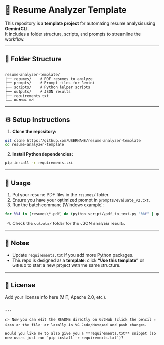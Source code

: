 # 📂 Resume Analyzer Template

This repository is a **template project** for automating resume analysis using **Gemini CLI**.  
It includes a folder structure, scripts, and prompts to streamline the workflow.

---

## 🚀 Folder Structure

```

resume-analyzer-template/
├── resumes/    # PDF resumes to analyze
├── prompts/    # Prompt files for Gemini
├── scripts/    # Python helper scripts
├── outputs/    # JSON results
├── requirements.txt
└── README.md

````

---

## ⚙️ Setup Instructions

1. **Clone the repository:**

```bash
git clone https://github.com/USERNAME/resume-analyzer-template
cd resume-analyzer-template
````

2. **Install Python dependencies:**

```bash
pip install -r requirements.txt
```

---

## 📝 Usage

1. Put your resume PDF files in the `resumes/` folder.
2. Ensure you have your optimized prompt in `prompts/evaluate_v2.txt`.
3. Run the batch command (Windows example):

```cmd
for %%f in (resumes\*.pdf) do (python scripts\pdf_to_text.py "%%f" | gemini -p prompts\evaluate_v2.txt > "outputs\%%~nf.json")
```

4. Check the `outputs/` folder for the JSON analysis results.

---

## 📌 Notes

* Update `requirements.txt` if you add more Python packages.
* This repo is designed as a **template**: click **“Use this template”** on GitHub to start a new project with the same structure.

---

## 🔑 License

Add your license info here (MIT, Apache 2.0, etc.).

```

---

👉 Now you can edit the README directly on GitHub (click the pencil ✏️ icon on the file) or locally in VS Code/Notepad and push changes.  

Would you like me to also give you a **requirements.txt** snippet (so new users just run `pip install -r requirements.txt`)?
```
